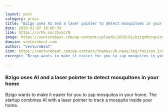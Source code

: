 ```yaml
---

layout: post
category: press
title: "Bzigo uses AI and a laser pointer to detect mosquitoes in your home"
date: 2020-01-07 16:06:39
link: https://vrhk.co/35v5CrN
image: https://venturebeat.com/wp-content/uploads/2020/01/BzigoMosquitoLocated1200x600-1.jpg?w=1200&strip=all
domain: venturebeat.com
author: "VentureBeat"
icon: https://venturebeat.com/wp-content/themes/vb-news/img/favicon.ico
excerpt: "Bzigo wants to make it easier for you to zap mosquitos in your home. The startup combines AI with a laser pointer to track a mosquito inside your home. "

---
```


### Bzigo uses AI and a laser pointer to detect mosquitoes in your home

Bzigo wants to make it easier for you to zap mosquitos in your home. The startup combines AI with a laser pointer to track a mosquito inside your home. 